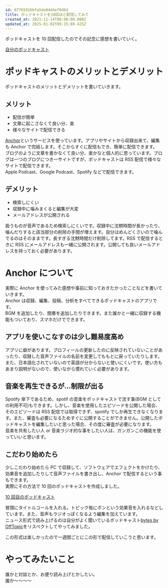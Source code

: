 ```yaml
---
id: 67765916bfa5de04d4ef0d6d
title: ポッドキャストを10回ほど配信してみて
created_at: 2021-11-14T00:00:00.000Z
updated_at: 2025-01-02T09:15:08.425Z
---
```


<p>ポッドキャストを 10 回配信したのでその記念に感想を書いていく。</p>
<p><a href="https://anchor.fm/yukyu30">自分のポッドキャスト</a></p>
<h1>ポッドキャストのメリットとデメリット</h1>
<p>ポッドキャストのメリットとデメリットを書いていきます。</p>
<h2>メリット</h2>
<ul>
<li>配信が簡単</li>
<li>文章に起こさなくて良い分、楽</li>
<li>様々なサイトで配信できる</li>
</ul>
<p><a href="https://anchor.fm">Anchor</a>というサービスを使っています。アプリやサイトから収録出来て、編集も Anchor で完結します。そこからすぐに配信もでき、簡単に配信できます。<br>
ブログのように文章を書かなくて良い分、楽かなと個人的に思っています。ブログは一つのブログにつき一サイトですが、ポッドキャストは RSS 配信で様々なサイトで配信できます。<br>
Apple Podcast、Google Podcast、Spotify などで配信できます。</p>
<h2>デメリット</h2>
<ul>
<li>検索しにくい</li>
<li>収録中に噛みまくると編集が大変</li>
<li>メールアドレスが公開される</li>
</ul>
<p>扱うものが音声であるため検索しにくいです。収録中に沈黙時間が長かったり、噛んだりすると該当部分の削除の手間が増えます。自分はめんどくさいので噛んでるのはそのままです。長すぎる沈黙時間だけ削除してます。RSS で配信するときに RSS にメールアドレスも一緒に公開されます。公開しても良いメールアドレスを持っておく必要があります。</p>
<h1>Anchor について</h1>
<p>実際に Anchor を使ってみた感想や事前に知っておきたかったことなどを書いていきます。<br>
Anchor は収録、編集、投稿、分析をすべてできるポッドキャストのアプリです。<br>
BGM を追加したり、間奏を追加したりできます。また誰かと一緒に収録する機能もついており、スマホだけでできます。</p>
<h2>アプリを使いこなすのは少し難易度高め</h2>
<p>アプリに癖があります。プロフィールの更新したのに反映されていないことがあったり、収録した音声ファイルの名前を変更してももとに戻っていたりします。また、日本語化されていないので英語が分からないと使いにくいです。使い方もあまり説明がないので、使いながら慣れていく必要があります。</p>
<h2>音楽を再生できるが...制限が出る</h2>
<p>Spotify 傘下であるため、spotif の音楽をポッドキャストで流す事(BGM としての利用不可)もできます。しかし、音楽を使用したエピソードを公開した場合、そのエピソードは RSS 配信では取得できず、spotify でしか再生できなくなります。また、審査も必要になるためすぐに公開することができません。公開したポッドキャストを編集したいと思った場合、その度に審査が必要になります。<br>
音楽を共有したい人 or 音楽ラジオ的な事をしたい人は、ガンガンこの機能を使っていいと思います。</p>
<h2>こだわり始めたら</h2>
<p>少しこだわり始めたら PC で収録して、ソフトウェアでエフェクトをかけたり、効果音を追加したりして音声ファイルを書き出し、Anchor で配信するという事もできます。<br>
実際にその方法で 10 回のポッドキャストを作成しました。</p>
<p><a href="https://anchor.fm/yukyu30/episodes/010-10-e1a6a35">10 回目のポッドキャスト</a></p>
<p>冒頭にタイトルコールを入れる。トピック毎にポンという効果音を入れるなどしています。また、音声もラジオっぽくなるよう編集を加えています。<br>
ニュース形式で読み上げるのは自分がよく聞いているポッドキャスト<a href="https://open.spotify.com/show/2yTOz5AheSLMZLnHJDXAJz?si=c9cb956ddd3f4c93">bytes by OffTopic</a>をリスペクトしてやってみました。</p>
<p>この形式は楽しかったので一週間ごとにこの形で配信していこうと思います。</p>
<h1>やってみたいこと</h1>
<p>誰かと対談とか、お便り読み上げとかしたい。<br>
誰か～～～～</p>
